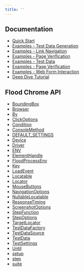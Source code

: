 ```yaml
---
title: ''
---
```






## Documentation

 * [Quick Start](README.md)
 * [Examples - Test Data Generation](examples/examples_data_generation.md)
 * [Examples - Link Navigation](examples/examples_link_navigation.md)
 * [Examples - Page Verification](examples/examples_page_verification.md)
 * [Examples - Test Data](examples/examples_test_data.md)
 * [Examples - Page Verification](examples/examples_verification.md)
 * [Examples - Web Form Interaction](examples/examples_webform_interaction.md)
 * [Deep Dive Tutorial](examples/scenario_1_wordpress.md)

## Flood Chrome API

  * [BoundingBox](api/Browser.md#boundingbox)
  * [Browser](api/Browser.md#browser)
  * [By](api/By.md#by)
  * [ClickOptions](api/Browser.md#clickoptions)
  * [Condition](api/Until.md#condition)
  * [ConsoleMethod](api/Settings.md#consolemethod)
  * [DEFAULT_SETTINGS](api/Settings.md#default_settings)
  * [Device](api/Constants.md#device)
  * [Driver](api/Browser.md#driver)
  * [ENV](api/DSL.md#env)
  * [ElementHandle](api/ElementHandle.md#elementhandle)
  * [FloodProcessEnv](api/DSL.md#floodprocessenv)
  * [Key](api/Constants.md#key)
  * [LoadEvent](api/Browser.md#loadevent)
  * [Locatable](api/Browser.md#locatable)
  * [Locator](api/By.md#locator)
  * [MouseButtons](api/Constants.md#mousebuttons)
  * [NavigationOptions](api/Browser.md#navigationoptions)
  * [NullableLocatable](api/Browser.md#nullablelocatable)
  * [ResponseTiming](api/Settings.md#responsetiming)
  * [ScreenshotOptions](api/Browser.md#screenshotoptions)
  * [StepFunction](api/DSL.md#stepfunction)
  * [StepOptions](api/DSL.md#stepoptions)
  * [TargetLocator](api/TargetLocator.md#targetlocator)
  * [TestDataFactory](api/TestData.md#testdatafactory)
  * [TestDataSource](api/TestData.md#testdatasource)
  * [TestData](api/TestData.md#testdata)
  * [TestSettings](api/Settings.md#testsettings)
  * [Until](api/Until.md#until)
  * [setup](api/Settings.md#setup)
  * [step](api/DSL.md#step)
  * [suite](api/DSL.md#suite)

[BoundingBox]: ../../api/Browser.md#boundingbox
[Browser]: ../../api/Browser.md#browser
[By]: ../../api/By.md#by
[ClickOptions]: ../../api/Browser.md#clickoptions
[Condition]: ../../api/Until.md#condition
[ConsoleMethod]: ../../api/Settings.md#consolemethod
[DEFAULT_SETTINGS]: ../../api/Settings.md#default_settings
[Device]: ../../api/Constants.md#device
[Driver]: ../../api/Browser.md#driver
[ENV]: ../../api/DSL.md#env
[ElementHandle]: ../../api/ElementHandle.md#elementhandle
[FloodProcessEnv]: ../../api/DSL.md#floodprocessenv
[Key]: ../../api/Constants.md#key
[LoadEvent]: ../../api/Browser.md#loadevent
[Locatable]: ../../api/Browser.md#locatable
[Locator]: ../../api/By.md#locator
[MouseButtons]: ../..#mousebuttons
[NavigationOptions]: ../../api/Browser.md#navigationoptions
[NullableLocatable]: ../../api/Browser.md#nullablelocatable
[ResponseTiming]: ../../api/Settings.md#responsetiming
[ScreenshotOptions]: ../../api/Browser.md#screenshotoptions
[StepFunction]: ../../api/DSL.md#stepfunction
[StepOptions]: ../../api/DSL.md#stepoptions
[TargetLocator]: ../../api/TargetLocator.md#targetlocator
[TestDataFactory]: ../../api/TestData.md#testdatafactory
[TestDataSource]: ../../api/TestData.md#testdatasource
[TestData]: ../../api/TestData.md#testdata
[TestSettings]: ../../api/Settings.md#testsettings
[Until]: ../../api/Until.md#until
[setup]: ../../api/Settings.md#setup
[step]: ../../api/DSL.md#step
[suite]: ../../api/DSL.md#suite

[BoundingBox]: ../../api/Browser.md#boundingbox
[Browser]: ../../api/Browser.md#browser
[By]: ../../api/By.md#by
[ClickOptions]: ../../api/Browser.md#clickoptions
[Condition]: ../../api/Until.md#condition
[ConsoleMethod]: ../../api/Settings.md#consolemethod
[DEFAULT_SETTINGS]: ../../api/Settings.md#default_settings
[Device]: ../../api/Constants.md#device
[Driver]: ../../api/Browser.md#driver
[ENV]: ../../api/DSL.md#env
[ElementHandle]: ../../api/ElementHandle.md#elementhandle
[FloodProcessEnv]: ../../api/DSL.md#floodprocessenv
[Key]: ../../api/Constants.md#key
[LoadEvent]: ../../api/Browser.md#loadevent
[Locatable]: ../../api/Browser.md#locatable
[Locator]: ../../api/By.md#locator
[MouseButtons]: ../..#mousebuttons
[NavigationOptions]: ../../api/Browser.md#navigationoptions
[NullableLocatable]: ../../api/Browser.md#nullablelocatable
[ResponseTiming]: ../../api/Settings.md#responsetiming
[ScreenshotOptions]: ../../api/Browser.md#screenshotoptions
[StepFunction]: ../../api/DSL.md#stepfunction
[StepOptions]: ../../api/DSL.md#stepoptions
[TargetLocator]: ../../api/TargetLocator.md#targetlocator
[TestDataFactory]: ../../api/TestData.md#testdatafactory
[TestDataSource]: ../../api/TestData.md#testdatasource
[TestData]: ../../api/TestData.md#testdata
[TestSettings]: ../../api/Settings.md#testsettings
[Until]: ../../api/Until.md#until
[setup]: ../../api/Settings.md#setup
[step]: ../../api/DSL.md#step
[suite]: ../../api/DSL.md#suite

[BoundingBox]: ../../api/Browser.md#boundingbox
[Browser]: ../../api/Browser.md#browser
[By]: ../../api/By.md#by
[ClickOptions]: ../../api/Browser.md#clickoptions
[Condition]: ../../api/Until.md#condition
[ConsoleMethod]: ../../api/Settings.md#consolemethod
[DEFAULT_SETTINGS]: ../../api/Settings.md#default_settings
[Device]: ../../api/Constants.md#device
[Driver]: ../../api/Browser.md#driver
[ENV]: ../../api/DSL.md#env
[ElementHandle]: ../../api/ElementHandle.md#elementhandle
[FloodProcessEnv]: ../../api/DSL.md#floodprocessenv
[Key]: ../../api/Constants.md#key
[LoadEvent]: ../../api/Browser.md#loadevent
[Locatable]: ../../api/Browser.md#locatable
[Locator]: ../../api/By.md#locator
[MouseButtons]: ../..#mousebuttons
[NavigationOptions]: ../../api/Browser.md#navigationoptions
[NullableLocatable]: ../../api/Browser.md#nullablelocatable
[ResponseTiming]: ../../api/Settings.md#responsetiming
[ScreenshotOptions]: ../../api/Browser.md#screenshotoptions
[StepFunction]: ../../api/DSL.md#stepfunction
[StepOptions]: ../../api/DSL.md#stepoptions
[TargetLocator]: ../../api/TargetLocator.md#targetlocator
[TestDataFactory]: ../../api/TestData.md#testdatafactory
[TestDataSource]: ../../api/TestData.md#testdatasource
[TestData]: ../../api/TestData.md#testdata
[TestSettings]: ../../api/Settings.md#testsettings
[Until]: ../../api/Until.md#until
[setup]: ../../api/Settings.md#setup
[step]: ../../api/DSL.md#step
[suite]: ../../api/DSL.md#suite

[BoundingBox]: ../../api/Browser.md#boundingbox
[Browser]: ../../api/Browser.md#browser
[By]: ../../api/By.md#by
[ClickOptions]: ../../api/Browser.md#clickoptions
[Condition]: ../../api/Until.md#condition
[ConsoleMethod]: ../../api/Settings.md#consolemethod
[DEFAULT_SETTINGS]: ../../api/Settings.md#default_settings
[Device]: ../../api/Constants.md#device
[Driver]: ../../api/Browser.md#driver
[ENV]: ../../api/DSL.md#env
[ElementHandle]: ../../api/ElementHandle.md#elementhandle
[FloodProcessEnv]: ../../api/DSL.md#floodprocessenv
[Key]: ../../api/Constants.md#key
[LoadEvent]: ../../api/Browser.md#loadevent
[Locatable]: ../../api/Browser.md#locatable
[Locator]: ../../api/By.md#locator
[MouseButtons]: ../..#mousebuttons
[NavigationOptions]: ../../api/Browser.md#navigationoptions
[NullableLocatable]: ../../api/Browser.md#nullablelocatable
[ResponseTiming]: ../../api/Settings.md#responsetiming
[ScreenshotOptions]: ../../api/Browser.md#screenshotoptions
[StepFunction]: ../../api/DSL.md#stepfunction
[StepOptions]: ../../api/DSL.md#stepoptions
[TargetLocator]: ../../api/TargetLocator.md#targetlocator
[TestDataFactory]: ../../api/TestData.md#testdatafactory
[TestDataSource]: ../../api/TestData.md#testdatasource
[TestData]: ../../api/TestData.md#testdata
[TestSettings]: ../../api/Settings.md#testsettings
[Until]: ../../api/Until.md#until
[setup]: ../../api/Settings.md#setup
[step]: ../../api/DSL.md#step
[suite]: ../../api/DSL.md#suite

[BoundingBox]: ../../api/Browser.md#boundingbox
[Browser]: ../../api/Browser.md#browser
[By]: ../../api/By.md#by
[ClickOptions]: ../../api/Browser.md#clickoptions
[Condition]: ../../api/Until.md#condition
[ConsoleMethod]: ../../api/Settings.md#consolemethod
[DEFAULT_SETTINGS]: ../../api/Settings.md#default_settings
[Device]: ../../api/Constants.md#device
[Driver]: ../../api/Browser.md#driver
[ENV]: ../../api/DSL.md#env
[ElementHandle]: ../../api/ElementHandle.md#elementhandle
[FloodProcessEnv]: ../../api/DSL.md#floodprocessenv
[Key]: ../../api/Constants.md#key
[LoadEvent]: ../../api/Browser.md#loadevent
[Locatable]: ../../api/Browser.md#locatable
[Locator]: ../../api/By.md#locator
[MouseButtons]: ../..#mousebuttons
[NavigationOptions]: ../../api/Browser.md#navigationoptions
[NullableLocatable]: ../../api/Browser.md#nullablelocatable
[ResponseTiming]: ../../api/Settings.md#responsetiming
[ScreenshotOptions]: ../../api/Browser.md#screenshotoptions
[StepFunction]: ../../api/DSL.md#stepfunction
[StepOptions]: ../../api/DSL.md#stepoptions
[TargetLocator]: ../../api/TargetLocator.md#targetlocator
[TestDataFactory]: ../../api/TestData.md#testdatafactory
[TestDataSource]: ../../api/TestData.md#testdatasource
[TestData]: ../../api/TestData.md#testdata
[TestSettings]: ../../api/Settings.md#testsettings
[Until]: ../../api/Until.md#until
[setup]: ../../api/Settings.md#setup
[step]: ../../api/DSL.md#step
[suite]: ../../api/DSL.md#suite

[BoundingBox]: ../../api/Browser.md#boundingbox
[Browser]: ../../api/Browser.md#browser
[By]: ../../api/By.md#by
[ClickOptions]: ../../api/Browser.md#clickoptions
[Condition]: ../../api/Until.md#condition
[ConsoleMethod]: ../../api/Settings.md#consolemethod
[DEFAULT_SETTINGS]: ../../api/Settings.md#default_settings
[Device]: ../../api/Constants.md#device
[Driver]: ../../api/Browser.md#driver
[ENV]: ../../api/DSL.md#env
[ElementHandle]: ../../api/ElementHandle.md#elementhandle
[FloodProcessEnv]: ../../api/DSL.md#floodprocessenv
[Key]: ../../api/Constants.md#key
[LoadEvent]: ../../api/Browser.md#loadevent
[Locatable]: ../../api/Browser.md#locatable
[Locator]: ../../api/By.md#locator
[MouseButtons]: ../..#mousebuttons
[NavigationOptions]: ../../api/Browser.md#navigationoptions
[NullableLocatable]: ../../api/Browser.md#nullablelocatable
[ResponseTiming]: ../../api/Settings.md#responsetiming
[ScreenshotOptions]: ../../api/Browser.md#screenshotoptions
[StepFunction]: ../../api/DSL.md#stepfunction
[StepOptions]: ../../api/DSL.md#stepoptions
[TargetLocator]: ../../api/TargetLocator.md#targetlocator
[TestDataFactory]: ../../api/TestData.md#testdatafactory
[TestDataSource]: ../../api/TestData.md#testdatasource
[TestData]: ../../api/TestData.md#testdata
[TestSettings]: ../../api/Settings.md#testsettings
[Until]: ../../api/Until.md#until
[setup]: ../../api/Settings.md#setup
[step]: ../../api/DSL.md#step
[suite]: ../../api/DSL.md#suite

[BoundingBox]: ../../api/Browser.md#boundingbox
[Browser]: ../../api/Browser.md#browser
[By]: ../../api/By.md#by
[ClickOptions]: ../../api/Browser.md#clickoptions
[Condition]: ../../api/Until.md#condition
[ConsoleMethod]: ../../api/Settings.md#consolemethod
[DEFAULT_SETTINGS]: ../../api/Settings.md#default_settings
[Device]: ../../api/Constants.md#device
[Driver]: ../../api/Browser.md#driver
[ENV]: ../../api/DSL.md#env
[ElementHandle]: ../../api/ElementHandle.md#elementhandle
[FloodProcessEnv]: ../../api/DSL.md#floodprocessenv
[Key]: ../../api/Constants.md#key
[LoadEvent]: ../../api/Browser.md#loadevent
[Locatable]: ../../api/Browser.md#locatable
[Locator]: ../../api/By.md#locator
[MouseButtons]: ../..#mousebuttons
[NavigationOptions]: ../../api/Browser.md#navigationoptions
[NullableLocatable]: ../../api/Browser.md#nullablelocatable
[ResponseTiming]: ../../api/Settings.md#responsetiming
[ScreenshotOptions]: ../../api/Browser.md#screenshotoptions
[StepFunction]: ../../api/DSL.md#stepfunction
[StepOptions]: ../../api/DSL.md#stepoptions
[TargetLocator]: ../../api/TargetLocator.md#targetlocator
[TestDataFactory]: ../../api/TestData.md#testdatafactory
[TestDataSource]: ../../api/TestData.md#testdatasource
[TestData]: ../../api/TestData.md#testdata
[TestSettings]: ../../api/Settings.md#testsettings
[Until]: ../../api/Until.md#until
[setup]: ../../api/Settings.md#setup
[step]: ../../api/DSL.md#step
[suite]: ../../api/DSL.md#suite

[BoundingBox]: ../../api/Browser.md#boundingbox
[Browser]: ../../api/Browser.md#browser
[By]: ../../api/By.md#by
[ClickOptions]: ../../api/Browser.md#clickoptions
[Condition]: ../../api/Until.md#condition
[ConsoleMethod]: ../../api/Settings.md#consolemethod
[DEFAULT_SETTINGS]: ../../api/Settings.md#default_settings
[Device]: ../../api/Constants.md#device
[Driver]: ../../api/Browser.md#driver
[ENV]: ../../api/DSL.md#env
[ElementHandle]: ../../api/ElementHandle.md#elementhandle
[FloodProcessEnv]: ../../api/DSL.md#floodprocessenv
[Key]: ../../api/Constants.md#key
[LoadEvent]: ../../api/Browser.md#loadevent
[Locatable]: ../../api/Browser.md#locatable
[Locator]: ../../api/By.md#locator
[MouseButtons]: ../..#mousebuttons
[NavigationOptions]: ../../api/Browser.md#navigationoptions
[NullableLocatable]: ../../api/Browser.md#nullablelocatable
[ResponseTiming]: ../../api/Settings.md#responsetiming
[ScreenshotOptions]: ../../api/Browser.md#screenshotoptions
[StepFunction]: ../../api/DSL.md#stepfunction
[StepOptions]: ../../api/DSL.md#stepoptions
[TargetLocator]: ../../api/TargetLocator.md#targetlocator
[TestDataFactory]: ../../api/TestData.md#testdatafactory
[TestDataSource]: ../../api/TestData.md#testdatasource
[TestData]: ../../api/TestData.md#testdata
[TestSettings]: ../../api/Settings.md#testsettings
[Until]: ../../api/Until.md#until
[setup]: ../../api/Settings.md#setup
[step]: ../../api/DSL.md#step
[suite]: ../../api/DSL.md#suite

[BoundingBox]: ../../api/Puppeteer.md#boundingbox
[Browser]: ../../api/Browser.md#browser
[By]: ../../api/Locators.md#by
[ClickOptions]: ../../api/Puppeteer.md#clickoptions
[Condition]: ../../api/Waiters.md#condition
[ConsoleMethod]: ../../api/Settings.md#consolemethod
[DEFAULT_SETTINGS]: ../../api/Settings.md#default_settings
[Device]: ../../api/Constants.md#device
[Driver]: ../../api/Browser.md#driver
[ENV]: ../../api/DSL.md#env
[ElementHandle]: ../../api/ElementHandle.md#elementhandle
[FloodProcessEnv]: ../../api/DSL.md#floodprocessenv
[Key]: ../../api/Constants.md#key
[LoadEvent]: ../../api/Puppeteer.md#loadevent
[Locatable]: ../../api/Browser.md#locatable
[Locator]: ../../api/Locators.md#locator
[MouseButtons]: ../..#mousebuttons
[NavigationOptions]: ../../api/Puppeteer.md#navigationoptions
[NullableLocatable]: ../../api/Browser.md#nullablelocatable
[ResponseTiming]: ../../api/Settings.md#responsetiming
[ScreenshotOptions]: ../../api/Puppeteer.md#screenshotoptions
[StepFunction]: ../../api/DSL.md#stepfunction
[StepOptions]: ../../api/DSL.md#stepoptions
[TargetLocator]: ../../api/TargetLocator.md#targetlocator
[TestDataFactory]: ../../api/TestData.md#testdatafactory
[TestDataSource]: ../../api/TestData.md#testdatasource
[TestData]: ../../api/TestData.md#testdata
[TestSettings]: ../../api/Settings.md#testsettings
[Until]: ../../api/Waiters.md#until
[setup]: ../../api/Settings.md#setup
[step]: ../../api/DSL.md#step
[suite]: ../../api/DSL.md#suite

[BoundingBox]: ../../api/Puppeteer.md#boundingbox
[Browser]: ../../api/Browser.md#browser
[By]: ../../api/Locators.md#by
[ClickOptions]: ../../api/Puppeteer.md#clickoptions
[Condition]: ../../api/Waiters.md#condition
[ConsoleMethod]: ../../api/Settings.md#consolemethod
[DEFAULT_SETTINGS]: ../../api/Settings.md#default_settings
[Device]: ../../api/Constants.md#device
[Driver]: ../../api/Browser.md#driver
[ENV]: ../../api/DSL.md#env
[ElementHandle]: ../../api/ElementHandle.md#elementhandle
[FloodProcessEnv]: ../../api/DSL.md#floodprocessenv
[Key]: ../../api/Constants.md#key
[LoadEvent]: ../../api/Puppeteer.md#loadevent
[Locatable]: ../../api/Browser.md#locatable
[Locator]: ../../api/Locators.md#locator
[MouseButtons]: ../..#mousebuttons
[NavigationOptions]: ../../api/Puppeteer.md#navigationoptions
[NullableLocatable]: ../../api/Browser.md#nullablelocatable
[ResponseTiming]: ../../api/Settings.md#responsetiming
[ScreenshotOptions]: ../../api/Puppeteer.md#screenshotoptions
[StepFunction]: ../../api/DSL.md#stepfunction
[StepOptions]: ../../api/DSL.md#stepoptions
[TargetLocator]: ../../api/TargetLocator.md#targetlocator
[TestDataFactory]: ../../api/TestData.md#testdatafactory
[TestDataSource]: ../../api/TestData.md#testdatasource
[TestData]: ../../api/TestData.md#testdata
[TestSettings]: ../../api/Settings.md#testsettings
[Until]: ../../api/Waiters.md#until
[setup]: ../../api/Settings.md#setup
[step]: ../../api/DSL.md#step
[suite]: ../../api/DSL.md#suite

[BoundingBox]: ../../api/Puppeteer.md#boundingbox
[Browser]: ../../api/Browser.md#browser
[By]: ../../api/Locators.md#by
[ClickOptions]: ../../api/Puppeteer.md#clickoptions
[Condition]: ../../api/Waiters.md#condition
[ConsoleMethod]: ../../api/Settings.md#consolemethod
[DEFAULT_SETTINGS]: ../../api/Settings.md#default_settings
[Device]: ../../api/Constants.md#device
[Driver]: ../../api/Browser.md#driver
[ENV]: ../../api/DSL.md#env
[ElementHandle]: ../../api/ElementHandle.md#elementhandle
[FloodProcessEnv]: ../../api/DSL.md#floodprocessenv
[Key]: ../../api/Constants.md#key
[LoadEvent]: ../../api/Puppeteer.md#loadevent
[Locatable]: ../../api/Browser.md#locatable
[Locator]: ../../api/Locators.md#locator
[MouseButtons]: ../..#mousebuttons
[NavigationOptions]: ../../api/Puppeteer.md#navigationoptions
[NullableLocatable]: ../../api/Browser.md#nullablelocatable
[ResponseTiming]: ../../api/Settings.md#responsetiming
[ScreenshotOptions]: ../../api/Puppeteer.md#screenshotoptions
[StepFunction]: ../../api/DSL.md#stepfunction
[StepOptions]: ../../api/DSL.md#stepoptions
[TargetLocator]: ../../api/TargetLocator.md#targetlocator
[TestDataFactory]: ../../api/TestData.md#testdatafactory
[TestDataSource]: ../../api/TestData.md#testdatasource
[TestData]: ../../api/TestData.md#testdata
[TestSettings]: ../../api/Settings.md#testsettings
[Until]: ../../api/Waiters.md#until
[setup]: ../../api/Settings.md#setup
[step]: ../../api/DSL.md#step
[suite]: ../../api/DSL.md#suite